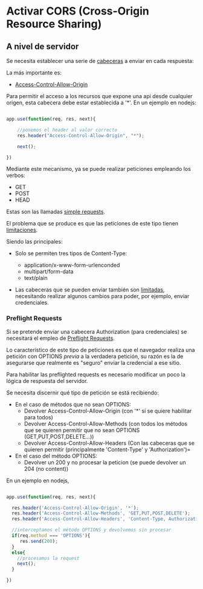 # Activar CORS (Cross-Origin Resource Sharing)

## A nivel de servidor

Se necesita establecer una serie de [cabeceras](https://developer.mozilla.org/en-US/docs/Web/HTTP/CORS) a enviar en cada respuesta:


La más importante es:

- [Access-Control-Allow-Origin](https://developer.mozilla.org/en-US/docs/Web/HTTP/Headers/Access-Control-Allow-Origin)

Para permitir el acceso a los recursos que expone una api desde cualquier origen, esta cabecera debe estar establecida a '*'. En un ejemplo en nodejs:

```js

app.use(function(req, res, next){

	//ponemos el header al valor correcto
    res.header("Access-Control-Allow-Origin", "*");

	next();

})

```

Mediante este mecanismo, ya se puede realizar peticiones empleando los verbos:

- GET
- POST
- HEAD

Estas son las llamadas [simple requests](https://developer.mozilla.org/en-US/docs/Web/HTTP/CORS#Simple_requests).

El problema que se produce es que las peticiones de este tipo tienen [limitaciones](https://developer.mozilla.org/en-US/docs/Web/HTTP/CORS#Simple_requests).

Siendo las principales:

- Solo se permiten tres tipos de Content-Type:

  * application/x-www-form-urlenconded
  * multipart/form-data
  * text/plain

- Las cabeceras que se pueden enviar también son [limitadas](https://fetch.spec.whatwg.org/#cors-safelisted-request-header), necesitando realizar algunos cambios para poder, por ejemplo, enviar credenciales.  


### Preflight Requests

Si se pretende enviar una cabecera Authorization (para credenciales) se necesitará el empleo de [Preflight Requests](https://developer.mozilla.org/en-US/docs/Web/HTTP/CORS#Preflighted_requests). 


Lo característico de este tipo de peticiones es que el navegador realiza una petición con OPTIONS *previa* a la verdadera petición, su razón es la de asegurarse que realmente es "seguro" enviar la credencial a ese sitio. 

Para habilitar las preflighted requests es necesario modificar un poco la lógica de respuesta del servidor. 

Se necesita discernir qué tipo de petición se está recibiendo:

* En el caso de métodos que no sean OPTIONS:
  * Devolver Access-Control-Allow-Origin (con '*' si se quiere habilitar para todos)
  * Devolver Access-Control-Allow-Methods (con todos los métodos que se quieren permitir que no sean OPTIONS (GET,PUT,POST,DELETE...))
  * Devolver Access-Control-Allow-Headers (Con las cabeceras que se quieren permitir (principalmente 'Content-Type' y 'Authorization')=
* En el caso del método OPTIONS:
  * Devolver un 200 y no procesar la peticion (se puede devolver un 204 (no content))

En un ejemplo en nodejs,


```js

app.use(function(req, res, next){

  res.header('Access-Control-Allow-Origin', '*');
  res.header('Access-Control-Allow-Methods', 'GET,PUT,POST,DELETE');
  res.header('Access-Control-Allow-Headers', 'Content-Type, Authorization');

  //interceptamos el método OPTIONS y devolvemos sin procesar
  if(req.method === 'OPTIONS'){
     res.send(200);
  }
  else{
	//procesamos la request
    next();
  }

})


```













